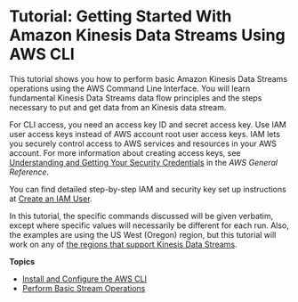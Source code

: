 # Tutorial: Getting Started With Amazon Kinesis Data Streams Using AWS CLI<a name="kinesis-tutorial-cli"></a>

This tutorial shows you how to perform basic Amazon Kinesis Data Streams operations using the AWS Command Line Interface\. You will learn fundamental Kinesis Data Streams data flow principles and the steps necessary to put and get data from an Kinesis data stream\.

 For CLI access, you need an access key ID and secret access key\. Use IAM user access keys instead of AWS account root user access keys\. IAM lets you securely control access to AWS services and resources in your AWS account\. For more information about creating access keys, see [Understanding and Getting Your Security Credentials](http://docs.aws.amazon.com/general/latest/gr/aws-sec-cred-types.html) in the *AWS General Reference*\. 

You can find detailed step\-by\-step IAM and security key set up instructions at [Create an IAM User](http://docs.aws.amazon.com/AWSEC2/latest/UserGuide/get-set-up-for-amazon-ec2.html#create-an-iam-user)\.

In this tutorial, the specific commands discussed will be given verbatim, except where specific values will necessarily be different for each run\. Also, the examples are using the US West \(Oregon\) region, but this tutorial will work on any of [the regions that support Kinesis Data Streams](http://docs.aws.amazon.com/general/latest/gr/rande.html#ak_region)\.

**Topics**
+ [Install and Configure the AWS CLI](kinesis-tutorial-cli-installation.md)
+ [Perform Basic Stream Operations](fundamental-stream.md)